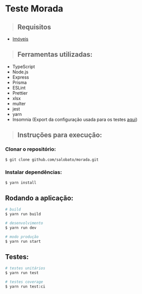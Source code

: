 # Teste Morada
> ## Requisitos

  - [Imóveis](./requirements/properties.md)

> ## Ferramentas utilizadas:
 - TypeScript
 - Node.js
 - Express
 - Prisma
 - ESLint
 - Prettier
 - xlsx
 - multer
 - jest
 - yarn
 - Insomnia (Export da configuração usada para os testes [aqui](./docs/Insomnia.json))

> ## Instruções para execução:
 
### Clonar o repositório:

```bash
$ git clone github.com/salobato/morada.git
```
  
### Instalar dependências:

```bash
$ yarn install
```

## Rodando a aplicação:

```bash
# build
$ yarn run build

# desenvolvimento
$ yarn run dev

# modo produção
$ yarn run start
```

## Testes:

```bash
# testes unitários
$ yarn run test

# testes coverage
$ yarn run test:ci
```